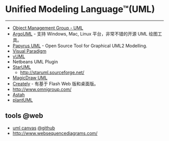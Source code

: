 
# Unified Modeling Language™(UML)

----

* [Object Management Group - UML](http://www.uml.org/)
* [ArgoUML](http://argouml.tigris.org/) - 支持 Windows, Mac, Linux 平台，非常不错的开源 UML 绘图工具。
* [Papyrus UML](http://www.papyrusuml.org) - Open Source Tool for Graphical UML2 Modelling.
* [Visual Paradigm](http://www.visual-paradigm.com/)
* [yUML](http://yuml.me)
* Netbeans UML Plugin
* [StarUML](http://staruml.io/)
  * http://staruml.sourceforge.net/
* [MagicDraw UML](http://www.nomagic.com/products/magicdraw.html)
* [Creately](http://creately.com/) - 有基于 Flash Web 版和桌面版。
* http://www.omnigroup.com/
* [Astah](http://astah.net/)
* [plantUML](http://plantuml.com/)

## tools @web

* [uml canvas](http://umlcanvas.org/)
    [@github](https://github.com/christophevg/UmlCanvas)
* http://www.websequencediagrams.com/
